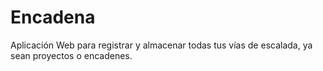 # Encadena
Aplicación Web para registrar y almacenar todas tus vías de escalada, ya sean proyectos o encadenes.
